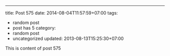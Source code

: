 ---
title: Post 575
date: 2014-08-04T11:57:59+07:00
tags:
  - random post
  - post has 5
category:
  - random post
  - uncategorized
updated: 2013-08-13T15:25:30+07:00

This is content of post 575